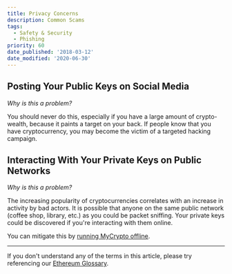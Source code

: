 ```yaml
---
title: Privacy Concerns
description: Common Scams
tags:
  - Safety & Security
  - Phishing
priority: 60
date_published: '2018-03-12'
date_modified: '2020-06-30'
---
```


## Posting Your Public Keys on Social Media

*Why is this a problem?*

You should never do this, especially if you have a large amount of crypto-wealth, because it paints a target on your back. If people know that you have cryptocurrency, you may become the victim of a targeted hacking campaign.

## Interacting With Your Private Keys on Public Networks

*Why is this a problem?*

The increasing popularity of cryptocurrencies correlates with an increase in activity by bad actors. It is possible that anyone on the same public network (coffee shop, library, etc.) as you could be packet sniffing. Your private keys could be discovered if you're interacting with them online.

You can mitigate this by [running MyCrypto offline](/how-to/offline/how-to-run-mycrypto-offline-and-locally).

---

If you don't understand any of the terms in this article, please try referencing our [Ethereum Glossary](/general-knowledge/ethereum-blockchain/a-glossary-of-common-terms-in-the-ethereum-crypto-space).
